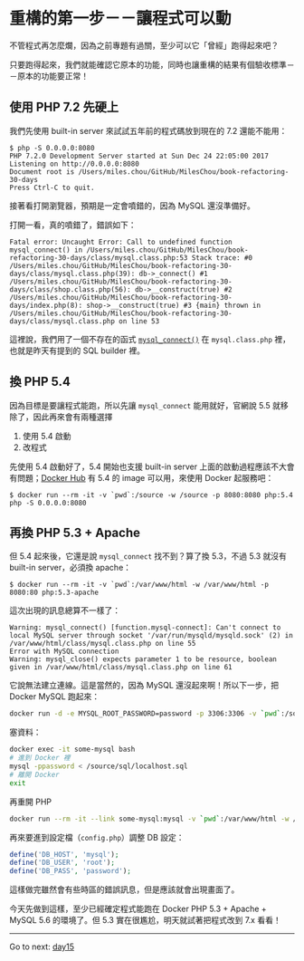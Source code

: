 # 重構的第一步－－讓程式可以動

不管程式再怎麼爛，因為之前專題有過關，至少可以它「曾經」跑得起來吧？

只要跑得起來，我們就能確認它原本的功能，同時也讓重構的結果有個驗收標準－－原本的功能要正常！

## 使用 PHP 7.2 先硬上

我們先使用 built-in server 來試試五年前的程式碼放到現在的 7.2 還能不能用：

```
$ php -S 0.0.0.0:8080
PHP 7.2.0 Development Server started at Sun Dec 24 22:05:00 2017
Listening on http://0.0.0.0:8080
Document root is /Users/miles.chou/GitHub/MilesChou/book-refactoring-30-days
Press Ctrl-C to quit.
```

接著看打開瀏覽器，預期是一定會噴錯的，因為 MySQL 還沒準備好。

打開一看，真的噴錯了，錯誤如下：

```
Fatal error: Uncaught Error: Call to undefined function mysql_connect() in /Users/miles.chou/GitHub/MilesChou/book-refactoring-30-days/class/mysql.class.php:53 Stack trace: #0 /Users/miles.chou/GitHub/MilesChou/book-refactoring-30-days/class/mysql.class.php(39): db->_connect() #1 /Users/miles.chou/GitHub/MilesChou/book-refactoring-30-days/class/shop.class.php(56): db->__construct(true) #2 /Users/miles.chou/GitHub/MilesChou/book-refactoring-30-days/index.php(8): shop->__construct(true) #3 {main} thrown in /Users/miles.chou/GitHub/MilesChou/book-refactoring-30-days/class/mysql.class.php on line 53
```

這裡說，我們用了一個不存在的函式 [`mysql_connect()`](http://php.net/manual/en/function.mysql-connect.php) 在 `mysql.class.php` 裡，也就是昨天有提到的 SQL builder 裡。

## 換 PHP 5.4

因為目標是要讓程式能跑，所以先讓 `mysql_connect` 能用就好，官網說 5.5 就移除了，因此再來會有兩種選擇

1. 使用 5.4 啟動
2. 改程式

先使用 5.4 啟動好了，5.4 開始也支援 built-in server 上面的啟動過程應該不大會有問題；[Docker Hub](https://hub.docker.com/) 有 5.4 的 image 可以用，來使用 Docker 起服務吧：

```
$ docker run --rm -it -v `pwd`:/source -w /source -p 8080:8080 php:5.4 php -S 0.0.0.0:8080
```

## 再換 PHP 5.3 + Apache

但 5.4 起來後，它還是說 `mysql_connect` 找不到？算了換 5.3，不過 5.3 就沒有 built-in server，必須換 apache：

```
$ docker run --rm -it -v `pwd`:/var/www/html -w /var/www/html -p 8080:80 php:5.3-apache
```

這次出現的訊息總算不一樣了：

```
Warning: mysql_connect() [function.mysql-connect]: Can't connect to local MySQL server through socket '/var/run/mysqld/mysqld.sock' (2) in /var/www/html/class/mysql.class.php on line 55
Error with MySQL connection
Warning: mysql_close() expects parameter 1 to be resource, boolean given in /var/www/html/class/mysql.class.php on line 61
```

它說無法建立連線。這是當然的，因為 MySQL 還沒起來啊！所以下一步，把 Docker MySQL 跑起來：

```bash
docker run -d -e MYSQL_ROOT_PASSWORD=password -p 3306:3306 -v `pwd`:/source --name some-mysql mysql:5.6
```

塞資料：

```bash
docker exec -it some-mysql bash
# 進到 Docker 裡
mysql -ppassword < /source/sql/localhost.sql
# 離開 Docker 
exit
```

再重開 PHP

```bash
docker run --rm -it --link some-mysql:mysql -v `pwd`:/var/www/html -w /var/www/html -p 8080:80 php:5.3-apache
```

再來要進到設定檔（`config.php`）調整 DB 設定：

```php
define('DB_HOST', 'mysql');
define('DB_USER', 'root');
define('DB_PASS', 'password');
```

這樣做完雖然會有些時區的錯誤訊息，但是應該就會出現畫面了。

今天先做到這樣，至少已經確定程式能跑在 Docker PHP 5.3 + Apache + MySQL 5.6 的環境了。但 5.3 實在很尷尬，明天就試著把程式改到 7.x 看看！

* * *
Go to next:
[day15](./day15.md)